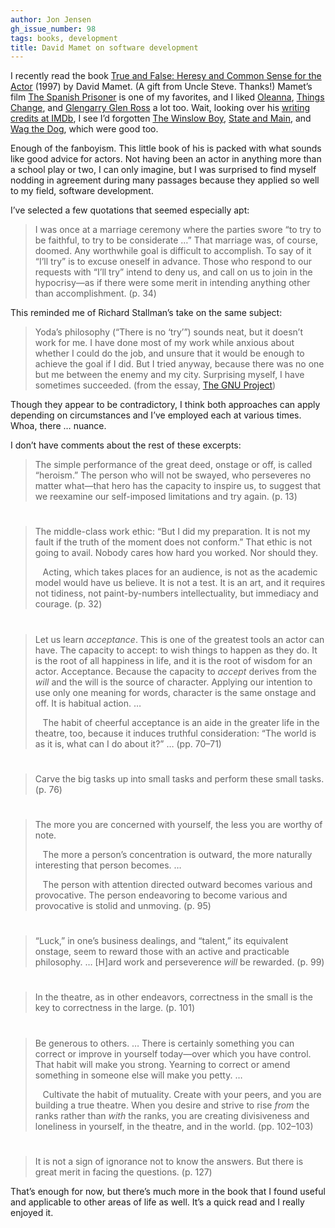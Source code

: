 ```yaml
---
author: Jon Jensen
gh_issue_number: 98
tags: books, development
title: David Mamet on software development
---
```


I recently read the book [True and False: Heresy and Common Sense for the Actor](https://en.wikipedia.org/wiki/True_and_False:_Heresy_and_Common_Sense_for_the_Actor) (1997) by David Mamet. (A gift from Uncle Steve. Thanks!) Mamet’s film [The Spanish Prisoner](https://www.imdb.com/title/tt0120176/) is one of my favorites, and I liked [Oleanna](https://www.imdb.com/title/tt0110722/), [Things Change](https://www.imdb.com/title/tt0096259/), and [Glengarry Glen Ross](https://www.imdb.com/title/tt0104348/) a lot too. Wait, looking over his [writing credits at IMDb](https://www.imdb.com/name/nm0000519/), I see I’d forgotten [The Winslow Boy](https://www.imdb.com/title/tt0155388/), [State and Main](https://www.imdb.com/title/tt0120202/), and [Wag the Dog](https://www.imdb.com/title/tt0120885/), which were good too.

Enough of the fanboyism. This little book of his is packed with what sounds like good advice for actors. Not having been an actor in anything more than a school play or two, I can only imagine, but I was surprised to find myself nodding in agreement during many passages because they applied so well to my field, software development.

I’ve selected a few quotations that seemed especially apt:

> I was once at a marriage ceremony where the parties swore “to try to be faithful, to try to be considerate …” That marriage was, of course, doomed. Any worthwhile goal is difficult to accomplish. To say of it “I’ll try” is to excuse oneself in advance. Those who respond to our requests with “I’ll try” intend to deny us, and call on us to join in the hypocrisy—as if there were some merit in intending anything other than accomplishment. (p. 34)

This reminded me of Richard Stallman’s take on the same subject:

> Yoda’s philosophy (“There is no ‘try’”) sounds neat, but it doesn’t work for me. I have done most of my work while anxious about whether I could do the job, and unsure that it would be enough to achieve the goal if I did. But I tried anyway, because there was no one but me between the enemy and my city. Surprising myself, I have sometimes succeeded. (from the essay, [The GNU Project](https://www.gnu.org/gnu/thegnuproject.html))

Though they appear to be contradictory, I think both approaches can apply depending on circumstances and I’ve employed each at various times. Whoa, there … nuance.

I don’t have comments about the rest of these excerpts:

> The simple performance of the great deed, onstage or off, is called “heroism.” The person who will not be swayed, who perseveres no matter what—that hero has the capacity to inspire us, to suggest that we reexamine our self-imposed limitations and try again. (p. 13)

#

> The middle-class work ethic: “But I did my preparation. It is not my fault if the truth of the moment does not conform.” That ethic is not going to avail. Nobody cares how hard you worked. Nor should they.
>
>    Acting, which takes places for an audience, is not as the academic model would have us believe. It is not a test. It is an art, and it requires not tidiness, not paint-by-numbers intellectuality, but immediacy and courage. (p. 32)

#

> Let us learn *acceptance*. This is one of the greatest tools an actor can have. The capacity to accept: to wish things to happen as they do. It is the root of all happiness in life, and it is the root of wisdom for an actor. Acceptance. Because the capacity to *accept* derives from the *will* and the will is the source of character. Applying our intention to use only one meaning for words, character is the same onstage and off. It is habitual action. …
>
>    The habit of cheerful acceptance is an aide in the greater life in the theatre, too, because it induces truthful consideration: “The world is as it is, what can I do about it?” … (pp. 70–71)

#
> Carve the big tasks up into small tasks and perform these small tasks. (p. 76)

#

> The more you are concerned with yourself, the less you are worthy of note.
>
>    The more a person’s concentration is outward, the more naturally interesting that person becomes. …
>
>    The person with attention directed outward becomes various and provocative. The person endeavoring to become various and provocative is stolid and unmoving. (p. 95)

#

> “Luck,” in one’s business dealings, and “talent,” its equivalent onstage, seem to reward those with an active and practicable philosophy. … [H]ard work and perseverence *will* be rewarded. (p. 99)

#

> In the theatre, as in other endeavors, correctness in the small is the key to correctness in the large. (p. 101)

#

> Be generous to others. … There is certainly something you can correct or improve in yourself today—over which you have control. That habit will make you strong. Yearning to correct or amend something in someone else will make you petty. …
>
>    Cultivate the habit of mutuality. Create with your peers, and you are building a true theatre. When you desire and strive to rise *from* the ranks rather than *with* the ranks, you are creating divisiveness and loneliness in yourself, in the theatre, and in the world. (pp. 102–103)

#

> It is not a sign of ignorance not to know the answers. But there is great merit in facing the questions. (p. 127)

That’s enough for now, but there’s much more in the book that I found useful and applicable to other areas of life as well. It’s a quick read and I really enjoyed it.
